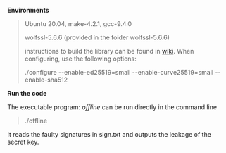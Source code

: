 **Environments**

> Ubuntu 20.04, make-4.2.1, gcc-9.4.0
>
> wolfssl-5.6.6 (provided in the folder wolfssl-5.6.6)
>
> instructions to build the library can be found in [wiki](https://www.wolfssl.com/documentation/manuals/wolfssl/chapter02.html). When configuring, use the following options: 
>
> ./configure --enable-ed25519=small --enable-curve25519=small --enable-sha512

**Run the code**

The executable program: *offline* can be run directly in the command line

> ./offline

It reads the faulty signatures in sign.txt and outputs the leakage of the secret key.